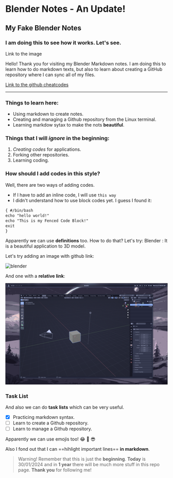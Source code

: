 # Blender Notes - An Update!

## My Fake Blender Notes

### I am doing this to see how it works. Let's see.

Link to the image

Hello! Thank you for visiting my Blender Markdown notes. I am doing this to learn how to do markdown texts, but also to learn about creating a GitHub repository where I can sync all of my files.

[Link to the github cheatcodes](https://github.com/Astonishskagen/g-notes/blob/main/github.md)

---

### Things to learn here:

- Using markdown to create notes.
- Creating and managing a Github repository from the Linux terminal.
- Learning markdow sytax to make the nots **beautiful**.

### Things that I will _ignore_ in the **beginning**:

1. _Creating codes_ for applications.
2. Forking other repositories.
3. Learning coding.

### How should I add codes in this style?

Well, there are two ways of adding codes.

- If I have to add an inline code, I will use `this way`
- I didn't understand how to use block codes yet. I guess I found it:

```
{ #/bin/bash
echo "hello world!"
echo "This is my Fenced Code Block!"
exit
}
```

Apparently we can use **definitions** too. How to do that? Let's try:
Blender
: It is a beautiful application to 3D model.

Let's try adding an image with github link:

![blender](https://github.com/Astonishskagen/g-notes/blob/main/images/blender/blender.png)

And one with a **relative link**:

![blender_rel](images/blender/blender.png)

### Task List

And also we can do **task lists** which can be very useful.

- [x] Practicing markdown syntax.
- [ ] Learn to create a Github repository.
- [ ] Learn to manage a Github repository.

Apparently we can use emojis too! :joy: :blue_heart: :sunglasses:

Also I fond out that I can ==hihlight important lines== **in markdown**.

> Warning!
> Remember that this is just the **beginning**.
> **Today** is 30/01/2024 and in **1 year** there will be much more stuff in this repo page.
> **Thank you** for following me!
